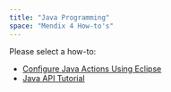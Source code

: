 ```yaml
---
title: "Java Programming"
space: "Mendix 4 How-to's"
---
```

Please select a how-to:

*   [Configure Java Actions Using Eclipse](configure-java-actions-using-eclipse)
*   [Java API Tutorial](java-api-tutorial)
